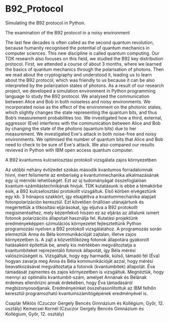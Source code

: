 # B92_Protocol
Simulating the B92 protocol in Python.


The examination of the B92 protocol in a noisy environment

The last few decades is often called as the second quantum revolution, because humanity recognised the potential of quantum mechanics in computer sciences. This new discipline is called quantum computing. Our TDK research also focuses on this field, we studied the B92 key distribution protocol.
First, we attended a course of about 3 months, where we learned the basics of quantum mechanics through the polarisation of photons. Then we read about the cryptography and understood it, leading us to learn about the B92 protocol, which was friendly to us because it can be also interpreted by the polarization states of photons.
As a result of our research project, we developed a simulation environment in Python programming language to study the B92 protocol. We analysed the communication between Alice and Bob in both noiseless and noisy environments. We incorporated noise as the effect of the environment on the photonic states, which slightly changes the state representing the quantum bits, and thus Bob’s measurement probabilities too. We investigated how a third, external, aggressor (Eve) interferes with the communication between Alice and Bob by changing the state of the photons (quantum bits) due to her measurement. We investigated Eve's attack in both noise-free and noisy environments. We optimised the number of quantum bits that Alice and Bob need to check to be sure of Eve's attack. We also compared our results revieved in Python with IBM open access quantum computer.


A B92 kvantumos kulcselosztási protokoll vizsgálata zajos környezetben

Az utóbbi néhány évtizedet szokás második kvantumos forradalomnak hívni, mert felismerte az emberiség a kvantummechanika alkalmazásának egy új mérnöki lehetőségét. Ezt az új tudományágat összefoglalóan kvantum-számítástechnikának hívjuk. TDK kutatásunk is ebbe a témakörbe esik, a B92 kulcselosztási protokollt vizsgáltuk.
Első körben elvégeztünk egy kb. 3 hónapos szakkört, így elsajátítva a kvantummechanika alapjait fotonpolarizáción keresztül. Ezt követően önállóan utánajártunk és megértettük a titkosítási eljárásokat, így eljutva a B92 protokollt megismeréséhez, mely kézenfekvő hiszen ez az eljárás az általunk ismert fotonok polarizációs állapotait használja fel.
Kutatási projektünk eredményeképpen szimulációs környezetet fejlesztettünk  Python programozási nyelven a B92 protokoll vizsgálatához. A programozás során elemeztük Anna és Béla kommunikációját zajtalan, illetve zajos környezetben is. A zajt a közvetítőközeg fotonok állapotára gyakorolt hatásaként építettük be, amely kis mértékben megváltoztatja a kvantumbiteket reprezentáló fotonok állapotát, így Béla mérési valószínűségeit is. Vizsgáltuk, hogy egy harmadik, külső, támadó fél (Éva) hogyan zavarja meg Anna és Béla kommunikációját azzal, hogy mérési beavatkozásával megváltoztatja a fotonok (kvantumbitek) állapotát. Éva támadását zajmentes és zajos környezetben is vizsgáltuk. Megnéztük, hogy mennyi az optimális kvantumbit-szám, amelyet Annának és Bélának érdemes ellenőrizni annak érdekében, hogy Éva támadásáról megbizonyosodjanak. Eredményeinket összehasonlítottuk az IBM felhőn keresztül programozható kvantumszámítógépének eredményével is.


Csaplár Miklós (Czuczor Gergely Bencés Gimnázium és Kollégium, Győr, 12. osztály)
Kemecsei Kornél (Czuczor Gergely Bencés Gimnázium és Kollégium, Győr, 12. osztály)
